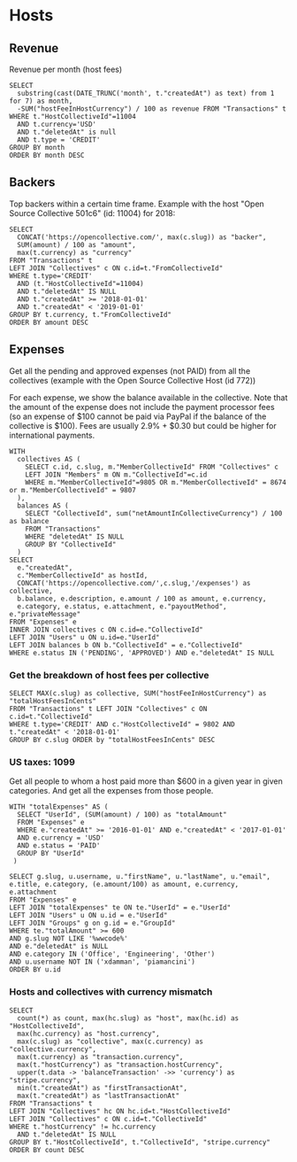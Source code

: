 # Hosts

## Revenue

Revenue per month \(host fees\)

```text
SELECT 
  substring(cast(DATE_TRUNC('month', t."createdAt") as text) from 1 for 7) as month,
  -SUM("hostFeeInHostCurrency") / 100 as revenue FROM "Transactions" t
WHERE t."HostCollectiveId"=11004
  AND t.currency='USD'
  AND t."deletedAt" is null
  AND t.type = 'CREDIT'
GROUP BY month
ORDER BY month DESC
```

##  

## Backers

Top backers within a certain time frame. Example with the host "Open Source Collective 501c6" \(id: 11004\) for 2018:

```text
SELECT
  CONCAT('https://opencollective.com/', max(c.slug)) as "backer",
  SUM(amount) / 100 as "amount",
  max(t.currency) as "currency"
FROM "Transactions" t
LEFT JOIN "Collectives" c ON c.id=t."FromCollectiveId"
WHERE t.type='CREDIT'
  AND (t."HostCollectiveId"=11004)
  AND t."deletedAt" IS NULL
  AND t."createdAt" >= '2018-01-01'
  AND t."createdAt" < '2019-01-01'
GROUP BY t.currency, t."FromCollectiveId"
ORDER BY amount DESC
```

##  

## Expenses

Get all the pending and approved expenses \(not PAID\) from all the collectives \(example with the Open Source Collective Host \(id 772\)\)

For each expense, we show the balance available in the collective. Note that the amount of the expense does not include the payment processor fees \(so an expense of $100 cannot be paid via PayPal if the balance of the collective is $100\). Fees are usually 2.9% + $0.30 but could be higher for international payments.

```text
WITH 
  collectives AS (
    SELECT c.id, c.slug, m."MemberCollectiveId" FROM "Collectives" c
    LEFT JOIN "Members" m ON m."CollectiveId"=c.id
    WHERE m."MemberCollectiveId"=9805 OR m."MemberCollectiveId" = 8674 or m."MemberCollectiveId" = 9807
  ),
  balances AS (
    SELECT "CollectiveId", sum("netAmountInCollectiveCurrency") / 100 as balance
    FROM "Transactions"
    WHERE "deletedAt" IS NULL
    GROUP BY "CollectiveId"
  )
SELECT 
  e."createdAt",
  c."MemberCollectiveId" as hostId, 
  CONCAT('https://opencollective.com/',c.slug,'/expenses') as collective,
  b.balance, e.description, e.amount / 100 as amount, e.currency,
  e.category, e.status, e.attachment, e."payoutMethod", e."privateMessage"
FROM "Expenses" e 
INNER JOIN collectives c ON c.id=e."CollectiveId"
LEFT JOIN "Users" u ON u.id=e."UserId"
LEFT JOIN balances b ON b."CollectiveId" = e."CollectiveId"
WHERE e.status IN ('PENDING', 'APPROVED') AND e."deletedAt" IS NULL
```

###  

### Get the breakdown of host fees per collective

```text
SELECT MAX(c.slug) as collective, SUM("hostFeeInHostCurrency") as "totalHostFeesInCents"
FROM "Transactions" t LEFT JOIN "Collectives" c ON c.id=t."CollectiveId"
WHERE t.type='CREDIT' AND c."HostCollectiveId" = 9802 AND t."createdAt" < '2018-01-01'
GROUP BY c.slug ORDER by "totalHostFeesInCents" DESC
```

###  

### US taxes: 1099

Get all people to whom a host paid more than $600 in a given year in given categories. And get all the expenses from those people.

```text
WITH "totalExpenses" AS (
  SELECT "UserId", (SUM(amount) / 100) as "totalAmount"
  FROM "Expenses" e
  WHERE e."createdAt" >= '2016-01-01' AND e."createdAt" < '2017-01-01'
  AND e.currency = 'USD'
  AND e.status = 'PAID'
  GROUP BY "UserId"
 )
 
SELECT g.slug, u.username, u."firstName", u."lastName", u."email", e.title, e.category, (e.amount/100) as amount, e.currency, e.attachment
FROM "Expenses" e 
LEFT JOIN "totalExpenses" te ON te."UserId" = e."UserId"
LEFT JOIN "Users" u ON u.id = e."UserId"
LEFT JOIN "Groups" g on g.id = e."GroupId"
WHERE te."totalAmount" >= 600 
AND g.slug NOT LIKE '%wwcode%'
AND e."deletedAt" is NULL
AND e.category IN ('Office', 'Engineering', 'Other')
AND u.username NOT IN ('xdamman', 'piamancini')
ORDER BY u.id
```

###  

### Hosts and collectives with currency mismatch

```text
SELECT
  count(*) as count, max(hc.slug) as "host", max(hc.id) as "HostCollectiveId",
  max(hc.currency) as "host.currency",
  max(c.slug) as "collective", max(c.currency) as "collective.currency",
  max(t.currency) as "transaction.currency",
  max(t."hostCurrency") as "transaction.hostCurrency",
  upper(t.data -> 'balanceTransaction' ->> 'currency') as "stripe.currency",
  min(t."createdAt") as "firstTransactionAt",
  max(t."createdAt") as "lastTransactionAt"
FROM "Transactions" t
LEFT JOIN "Collectives" hc ON hc.id=t."HostCollectiveId"
LEFT JOIN "Collectives" c ON c.id=t."CollectiveId"
WHERE t."hostCurrency" != hc.currency
  AND t."deletedAt" IS NULL
GROUP BY t."HostCollectiveId", t."CollectiveId", "stripe.currency"
ORDER BY count DESC
```


